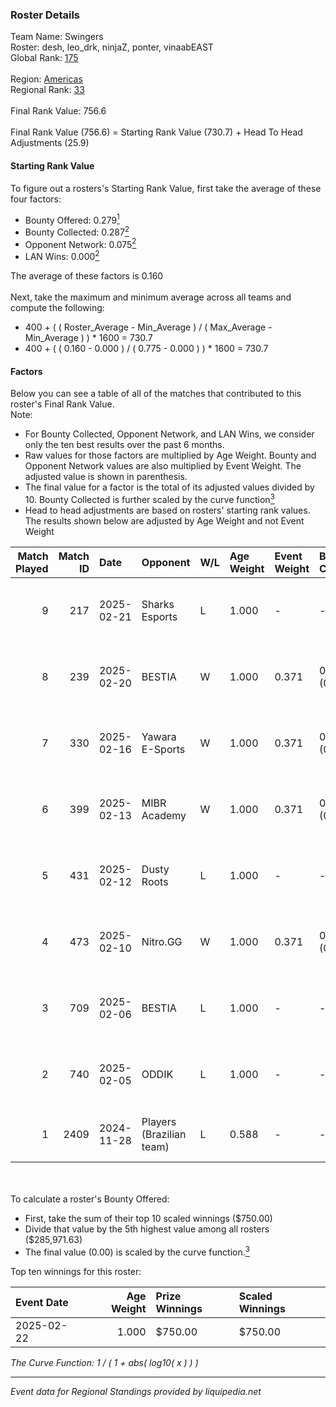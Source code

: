 ### Roster Details<br />
Team Name: Swingers<br />
Roster: desh, leo_drk, ninjaZ, ponter, vinaabEAST<br />
Global Rank: [175](../../standings_global_2025_02_28.md)<br />
<br />
Region: [Americas]( ../../standings_americas_2025_02_28.md)<br />
Regional Rank: [33]( ../../standings_americas_2025_02_28.md)<br />
<br />
Final Rank Value:  756.6<br />
<br />
Final Rank Value (756.6) = Starting Rank Value (730.7) + Head To Head Adjustments (25.9)<br />

#### Starting Rank Value<br />
To figure out a rosters's Starting Rank Value, first take the average of these four factors:<br />
- Bounty Offered: 0.279[<sup>1</sup>](#table2)
- Bounty Collected: 0.287[<sup>2</sup>](#table1)
- Opponent Network: 0.075[<sup>2</sup>](#table1)
- LAN Wins: 0.000[<sup>2</sup>](#table1)

The average of these factors is 0.160<br />
<br />
Next, take the maximum and minimum average across all teams and compute the following:<br />
- 400 + ( ( Roster_Average - Min_Average ) / ( Max_Average - Min_Average ) ) * 1600 = 730.7
- 400 + ( ( 0.160 - 0.000 ) / ( 0.775 - 0.000 ) ) * 1600 = 730.7


#### Factors<br />
Below you can see a table of all of the matches that contributed to this roster's Final Rank Value.<br />
Note:<br />

- For Bounty Collected, Opponent Network, and LAN Wins, we consider only the ten best results over the past 6 months.
- Raw values for those factors are multiplied by Age Weight. Bounty and Opponent Network values are also multiplied by Event Weight. The adjusted value is shown in parenthesis.
- The final value for a factor is the total of its adjusted values divided by 10. Bounty Collected is further scaled by the curve function[<sup>3</sup>](#curveFunction)
- Head to head adjustments are based on rosters' starting rank values. The results shown below are adjusted by Age Weight and not Event Weight
<span id="table1"></span><br />


| Match Played | Match ID | Date       | Opponent                 | W/L | Age Weight | Event Weight | Bounty Collected | Opponent Network | LAN Wins  | H2H Adj. | Roster                                     |
| -: | -: | :- | :- | :- | :- | :- | :- | :- | :- | -: | :- |
|            9 |      217 | 2025-02-21 | Sharks Esports           | L   | 1.000      | -            | -                | -                | -         |    -4.73 | desh, leo_drk, ninjaZ, ponter, vinaabEAST  |
|            8 |      239 | 2025-02-20 | BESTIA                   | W   | 1.000      | 0.371        | 0.083 (0.031)    | 0.462 (0.171)    | 0 (0.000) |    23.46 | desh, leo_drk, ninjaZ, ponter, vinaabEAST  |
|            7 |      330 | 2025-02-16 | Yawara E-Sports          | W   | 1.000      | 0.371        | 0.002 (0.001)    | 0.537 (0.199)    | 0 (0.000) |    11.99 | desh, leo_drk, ninjaZ, ponter, vinaabEAST  |
|            6 |      399 | 2025-02-13 | MIBR Academy             | W   | 1.000      | 0.371        | 0.001 (0.000)    | 0.506 (0.187)    | 0 (0.000) |    15.55 | desh, leo_drk, ninjaZ, ponter, vinaabEAST  |
|            5 |      431 | 2025-02-12 | Dusty Roots              | L   | 1.000      | -            | -                | -                | -         |   -12.57 | desh, leo_drk, ninjaZ, ponter, vinaabEAST  |
|            4 |      473 | 2025-02-10 | Nitro.GG                 | W   | 1.000      | 0.371        | 0.002 (0.001)    | 0.507 (0.188)    | 0 (0.000) |    14.61 | desh, leo_drk, ninjaZ, ponter, vinaabEAST  |
|            3 |      709 | 2025-02-06 | BESTIA                   | L   | 1.000      | -            | -                | -                | -         |    -7.18 | desh, leo_drk, ninjaZ, ponter, vinaabEAST  |
|            2 |      740 | 2025-02-05 | ODDIK                    | L   | 1.000      | -            | -                | -                | -         |    -7.55 | desh, leo_drk, ninjaZ, ponter, vinaabEAST  |
|            1 |     2409 | 2024-11-28 | Players (Brazilian team) | L   | 0.588      | -            | -                | -                | -         |    -7.67 | history, leo_drk, ninjaZ, redi, vinaabEAST |

<br />
<span id="table2"></span><br />
To calculate a roster's Bounty Offered:<br />

- First, take the sum of their top 10 scaled winnings ($750.00)
- Divide that value by the 5th highest value among all rosters ($285,971.63)
- The final value (0.00) is scaled by the curve function.[<sup>3</sup>](#curveFunction)

Top ten winnings for this roster:<br />

| Event Date | Age Weight | Prize Winnings | Scaled Winnings |
| :- | -: | :- | :- |
| 2025-02-22 |      1.000 | $750.00        | $750.00         |


<span id="curveFunction"></span>_The Curve Function: 1 / ( 1 + abs( log10( x ) ) )_<br />

---
_Event data for Regional Standings provided by liquipedia.net_<br />
